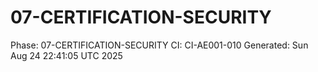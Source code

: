 # 07-CERTIFICATION-SECURITY
Phase: 07-CERTIFICATION-SECURITY
CI: CI-AE001-010
Generated: Sun Aug 24 22:41:05 UTC 2025
